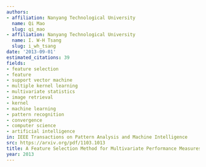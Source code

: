 ```yaml
---
authors:
- affiliation: Nanyang Technological University
  name: Qi Mao
  slug: qi_mao
- affiliation: Nanyang Technological University
  name: I. W-H Tsang
  slug: i_wh_tsang
date: '2013-09-01'
estimated_citations: 39
fields:
- feature selection
- feature
- support vector machine
- multiple kernel learning
- multivariate statistics
- image retrieval
- kernel
- machine learning
- pattern recognition
- convergence
- computer science
- artificial intelligence
in: IEEE Transactions on Pattern Analysis and Machine Intelligence
src: https://arxiv.org/pdf/1103.1013
title: A Feature Selection Method for Multivariate Performance Measures
year: 2013
---
```

